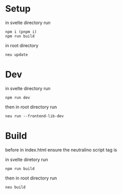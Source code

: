 # Setup

in svelte directory run

```
npm i (pnpm i)
npm run build
```

in root directory

```
neu update
```

# Dev

in svelte directory run

```
npm run dev
```

then in root directory run

```
neu run --frontend-lib-dev
```

# Build

before
in index.html ensure the neutralino script tag is

<script src="/neutralino.js"></script>

in svelte diretory run

```
npm run build
```

then in root directory run

```
neu build
```
